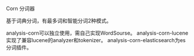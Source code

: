 Corn 分词器

基于词典分词，有最多词和智能分词2种模式。

analysis-corn可以独立使用，需自己实现WordSourse。
analysis-corn-lucene实现了兼容lucene的analyzer和tokenizer。
analysis-corn-elasticsearch为es分词插件。

